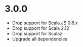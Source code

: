 # 3.0.0

* Drop support for Scala.JS 0.6.x
* Drop support for Scala 2.12
* Drop support for Scalaz
* Upgrade all dependencies
